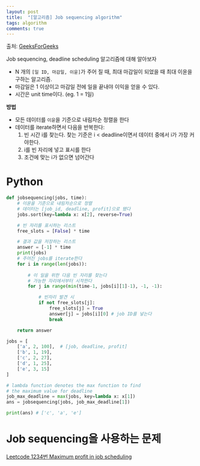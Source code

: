 ```yaml
---
layout: post
title:  "[알고리즘] Job sequencing algorithm"
tags: algorithm
comments: true
---
```


출처: [GeeksForGeeks](https://www.geeksforgeeks.org/job-sequencing-problem/)


Job sequencing, deadline scheduling 알고리즘에 대해 알아보자

- N 개의 `[일 ID, 마감일, 이윤]`가 주어 질 때, 최대 마감일이 되었을 때 최대 이윤을 구하는 알고리즘.
- 마감일은 1 이상이고 마감일 전에 일을 끝내야 이익을 얻을 수 있다.
- 시간은 unit time이다. (eg. 1 = 1일)

**방법**
- 모든 데이터를 `이윤`을 기준으로 내림차순 정렬을 한다
- 데이터를 iterate하면서 다음을 반복한다:
    1. 빈 시간 i를 찾는다. 찾는 기준은 i < deadline이면서 데이터 중에서 i가 가장 커야한다.
    2. i를 빈 자리에 넣고 표시를 한다
    3. 조건에 맞는 i가 없으면 넘어간다

# Python
```python
def jobsequencing(jobs, time):
    # 이윤을 기준으로 내림차순으로 정렬 
    # 데이터는 [job_id, deadline, profit]으로 됐다
    jobs.sort(key=lambda x: x[2], reverse=True)

    # 빈 자리를 표시하는 리스트
    free_slots = [False] * time

    # 결과 값을 저장하는 리스트
    answer = [-1] * time
    print(jobs)
    # 주어진 jobs를 iterate한다
    for i in range(len(jobs)):
        
        # 이 일을 위한 다음 빈 자리를 찾는다
        # 가능한 자리에서부터 시작한다
        for j in range(min(time-1, jobs[i][1]-1), -1, -1):

            # 빈자리 발견 시
            if not free_slots[j]:
                free_slots[j] = True
                answer[j] = jobs[i][0] # job ID를 넣는다
                break

    return answer

jobs = [
    ['a', 2, 100],  # [job, deadline, profit]
    ['b', 1, 19], 
    ['c', 2, 27], 
    ['d', 1, 25], 
    ['e', 3, 15]
]

# lambda function denotes the max function to find
# the maximum value for deadline
job_max_deadline = max(jobs, key=lambda x: x[1])
ans = jobsequencing(jobs, job_max_deadline[1])

print(ans) # ['c', 'a', 'e']
```

# Job sequencing을 사용하는 문제
[Leetcode 1234번 Maximum profit in job scheduling](https://leetcode.com/problems/maximum-profit-in-job-scheduling/)